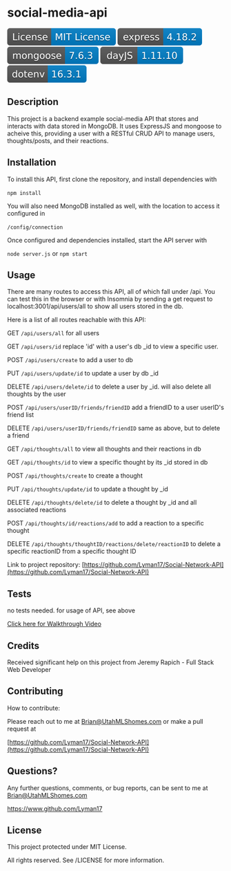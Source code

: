 
# social-media-api
<img src='lib\license.svg'>   <img src='lib\express-4.18.2.svg'> <img src='lib\mongoose-7.6.3.svg'> <img src='lib\dayJS-1.11.10.svg'> <img src='lib\dotenv-16.3.1.svg'>

## Description
This project is a backend example social-media API that stores and interacts with data stored in MongoDB.  It uses ExpressJS and mongoose to acheive this, providing a user with a RESTful CRUD API to manage users, thoughts/posts, and their reactions.

## Installation
To install this API, first clone the repository, and install dependencies with 

`npm install`       

You will also need MongoDB installed as well, with the location to access it configured in

`/config/connection`      

Once configured and dependencies installed, start the API server with  

`node server.js` or `npm start`      

## Usage
There are many routes to access this API, all of which fall under /api.  You can test this in the browser or with Insomnia by sending a get request to localhost:3001/api/users/all to show all users  stored in the db.    

Here is a list of all routes reachable with this API:     

GET `/api/users/all` for all users    

GET `/api/users/id` replace 'id' with a user's db _id to view a specific user.      

POST `/api/users/create` to add a user to db     

PUT `/api/users/update/id` to update a user by db _id      

DELETE `/api/users/delete/id` to delete a user by _id. will also delete all thoughts by the user       

POST `/api/users/userID/friends/friendID` add a friendID to a user userID's friend list     

DELETE `/api/users/userID/friends/friendID` same as above, but to delete a friend

GET `/api/thoughts/all` to view all thoughts and their reactions in db

GET `/api/thoughts/id` to view a specific thought by its _id stored in db

POST `/api/thoughts/create` to create a thought

PUT `/api/thoughts/update/id` to update a thought by _id

DELETE `/api/thoughts/delete/id` to delete a thought by _id and all associated reactions

POST `/api/thoughts/id/reactions/add` to add a reaction to a specific thought

DELETE `/api/thoughts/thoughtID/reactions/delete/reactionID` to delete a specific reactionID from a specific thought ID

Link to project repository: [https://github.com/Lyman17/Social-Network-API](https://github.com/Lyman17/Social-Network-API)

## Tests
no tests needed. for usage of API, see above

[Click here for Walkthrough Video](https://drive.google.com/file/d/1gWalqddSUYMynLx-1V3bEOGOO4S-vAfd/view?usp=sharing)

## Credits
Received significant help on this project from Jeremy Rapich - Full Stack Web Developer

## Contributing
How to contribute:

Please reach out to me at Brian@UtahMLShomes.com or make a pull request at 

[https://github.com/Lyman17/Social-Network-API](https://github.com/Lyman17/Social-Network-API)

## Questions?
Any further questions, comments, or bug reports, can be sent to me at Brian@UtahMLShomes.com

https://www.github.com/Lyman17

## License
This project protected under MIT License.

All rights reserved. See /LICENSE for more information.  
